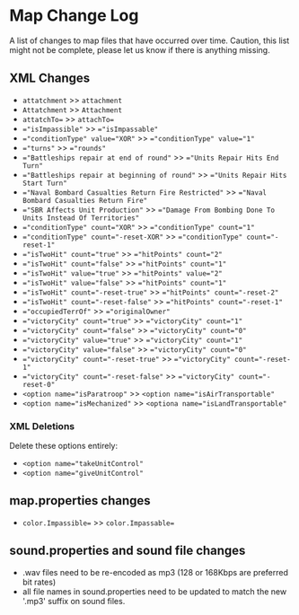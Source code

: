 # Map Change Log

A list of changes to map files that have occurred over time.
Caution, this list might not be complete, please let us know if there is anything missing.
 

## XML Changes

- `attatchment` >> `attachment`
- `Attatchment` >> `Attachment`
- `attatchTo=` >> `attachTo=`
- `="isImpassible"` >> `="isImpassable"`
- `="conditionType" value="XOR"` >> `="conditionType" value="1"`
- `="turns"` >> `="rounds"`
- `="Battleships repair at end of round"` >> `="Units Repair Hits End Turn"`
- `="Battleships repair at beginning of round"` >> `="Units Repair Hits Start Turn"`
- `="Naval Bombard Casualties Return Fire Restricted"` >> `="Naval Bombard Casualties Return Fire"`
- `="SBR Affects Unit Production"` >> `="Damage From Bombing Done To Units Instead Of Territories"`
- `="conditionType" count="XOR"` >> `="conditionType" count="1"`
- `="conditionType" count="-reset-XOR"` >> `="conditionType" count="-reset-1"`
- `="isTwoHit" count="true"` >> `="hitPoints" count="2"`
- `="isTwoHit" count="false"` >> `="hitPoints" count="1"`
- `="isTwoHit" value="true"` >> `="hitPoints" value="2"`
- `="isTwoHit" value="false"` >> `="hitPoints" count="1"`
- `="isTwoHit" count="-reset-true"` >> `="hitPoints" count="-reset-2"`
- `="isTwoHit" count="-reset-false"` >> `="hitPoints" count="-reset-1"`
- `="occupiedTerrOf"` >> `="originalOwner"`
- `="victoryCity" count="true"` >> `="victoryCity" count="1"`
- `="victoryCity" count="false"` >> `="victoryCity" count="0"`
- `="victoryCity" value="true"` >> `="victoryCity" count="1"`
- `="victoryCity" value="false"` >> `="victoryCity" count="0"`
- `="victoryCity" count="-reset-true"` >> `="victoryCity" count="-reset-1"`
- `="victoryCity" count="-reset-false"` >> `="victoryCity" count="-reset-0"`
- `<option name="isParatroop"` >> `<option name="isAirTransportable"`
- `<option name="isMechanized"` >> `<optiona name="isLandTransportable"`


### XML Deletions

Delete these options entirely:

- `<option name="takeUnitControl"`
- `<option name="giveUnitControl"`

## map.properties changes

- `color.Impassible=` >> `color.Impassable=`

## sound.properties and sound file changes

- .wav files need to be re-encoded as mp3 (128 or 168Kbps are preferred bit rates)
- all file names in sound.properties need to be updated to match the new '.mp3' suffix
  on sound files.

